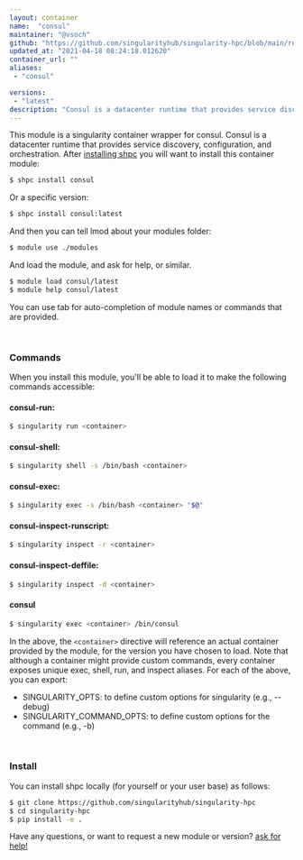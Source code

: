 ```yaml
---
layout: container
name:  "consul"
maintainer: "@vsoch"
github: "https://github.com/singularityhub/singularity-hpc/blob/main/registry/consul/container.yaml"
updated_at: "2021-04-18 08:24:18.012620"
container_url: ""
aliases:
 - "consul"

versions:
 - "latest"
description: "Consul is a datacenter runtime that provides service discovery, configuration, and orchestration."
---
```


This module is a singularity container wrapper for consul.
Consul is a datacenter runtime that provides service discovery, configuration, and orchestration.
After [installing shpc](#install) you will want to install this container module:

```bash
$ shpc install consul
```

Or a specific version:

```bash
$ shpc install consul:latest
```

And then you can tell lmod about your modules folder:

```bash
$ module use ./modules
```

And load the module, and ask for help, or similar.

```bash
$ module load consul/latest
$ module help consul/latest
```

You can use tab for auto-completion of module names or commands that are provided.

<br>

### Commands

When you install this module, you'll be able to load it to make the following commands accessible:

#### consul-run:

```bash
$ singularity run <container>
```

#### consul-shell:

```bash
$ singularity shell -s /bin/bash <container>
```

#### consul-exec:

```bash
$ singularity exec -s /bin/bash <container> "$@"
```

#### consul-inspect-runscript:

```bash
$ singularity inspect -r <container>
```

#### consul-inspect-deffile:

```bash
$ singularity inspect -d <container>
```


#### consul
       
```bash
$ singularity exec <container> /bin/consul
```



In the above, the `<container>` directive will reference an actual container provided
by the module, for the version you have chosen to load. Note that although a container
might provide custom commands, every container exposes unique exec, shell, run, and
inspect aliases. For each of the above, you can export:

 - SINGULARITY_OPTS: to define custom options for singularity (e.g., --debug)
 - SINGULARITY_COMMAND_OPTS: to define custom options for the command (e.g., -b)

<br>
  
### Install

You can install shpc locally (for yourself or your user base) as follows:

```bash
$ git clone https://github.com/singularityhub/singularity-hpc
$ cd singularity-hpc
$ pip install -e .
```

Have any questions, or want to request a new module or version? [ask for help!](https://github.com/singularityhub/singularity-hpc/issues)
